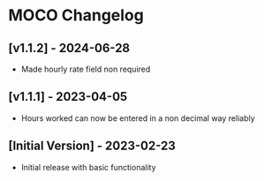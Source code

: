 # MOCO Changelog

## [v1.1.2] - 2024-06-28
- Made hourly rate field non required

## [v1.1.1] - 2023-04-05
- Hours worked can now be entered in a non decimal way reliably

## [Initial Version] - 2023-02-23
- Initial release with basic functionality
